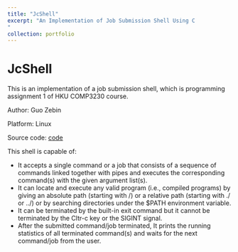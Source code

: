 ```yaml
---
title: "JcShell"
excerpt: "An Implementation of Job Submission Shell Using C 
"
collection: portfolio
---
```


# JcShell
This is an implementation of a job submission shell, which is programming assignment 1 of HKU COMP3230 course.

Author: Guo Zebin

Platform: Linux

Source code: [code](https://github.com/SILENT-GUO/JcShell)

This shell is capable of:
+ It accepts a single command or a job that consists of a sequence of commands linked together with pipes and executes the corresponding command(s) with the given argument list(s).
+ It can locate and execute any valid program (i.e., compiled programs) by giving an absolute path (starting with /) or a relative path (starting with ./ or ../) or by searching directories under the $PATH environment variable.
+ It can be terminated by the built-in exit command but it cannot be terminated by the Cltr-c key or the SIGINT signal.
+ After the submitted command/job terminated, It prints the running statistics of all terminated command(s) and waits for the next command/job from the user.











